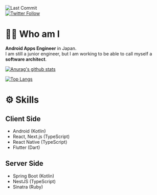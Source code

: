 ![Last Commit](https://img.shields.io/github/last-commit/Kaito-Dogi/Kaito-Dogi)  
[![Twitter Follow](https://img.shields.io/twitter/follow/ich_bin_doggy?style=social)](https://twitter.com/Kaito_Dogi)

# 🙋‍♂️ Who am I
**Android Apps Engineer** in Japan.    
I am still a junior engineer, but I am working to be able to call myself a **software architect**.

[![Anurag's github stats](https://github-readme-stats.vercel.app/api?username=Kaito-Dogi&count_private=true&show_icons=true)](https://github.com/anuraghazra/github-readme-stats)

[![Top Langs](https://github-readme-stats.vercel.app/api/top-langs/?username=Kaito-Dogi&layout=compact&hide=HTML,CSS,MAKEFILE,shell&langs_count=20)](https://github.com/anuraghazra/github-readme-stats)

# :gear: Skills
## Client Side
- Android (Kotlin)
- React, Next.js (TypeScript)
- React Native (TypeScript)
- Flutter (Dart)

## Server Side
- Spring Boot (Kotlin)
- NestJS (TypeScript)
- Sinatra (Ruby)
